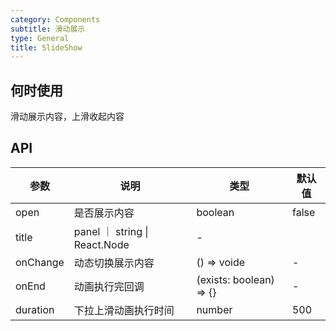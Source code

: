 ```yaml
---
category: Components
subtitle: 滑动展示
type: General
title: SlideShow
---
```


## 何时使用

滑动展示内容，上滑收起内容

## API

| 参数 | 说明 | 类型 | 默认值                         |
| --- | --- | --- | ------------------------------ |
| open | 是否展示内容 | boolean | false |
| title | panel ｜ string \| React.Node | - |
| onChange | 动态切换展示内容 | () => voide | - |
| onEnd | 动画执行完回调 | (exists: boolean) => {} | - |
| duration | 下拉上滑动画执行时间 | number | 500 |






